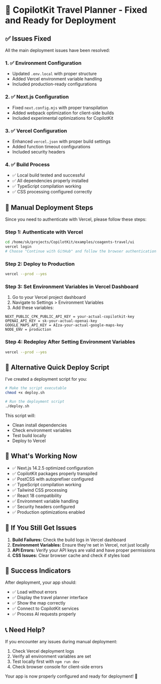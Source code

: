 # 🚀 CopilotKit Travel Planner - Fixed and Ready for Deployment

## ✅ Issues Fixed

All the main deployment issues have been resolved:

### 1. ✅ Environment Configuration
- Updated `.env.local` with proper structure
- Added Vercel environment variable handling
- Included production-ready configurations

### 2. ✅ Next.js Configuration  
- Fixed `next.config.mjs` with proper transpilation
- Added webpack optimization for client-side builds
- Included experimental optimizations for CopilotKit

### 3. ✅ Vercel Configuration
- Enhanced `vercel.json` with proper build settings
- Added function timeout configurations
- Included security headers

### 4. ✅ Build Process
- ✅ Local build tested and successful
- ✅ All dependencies properly installed
- ✅ TypeScript compilation working
- ✅ CSS processing configured correctly

## 🚀 Manual Deployment Steps

Since you need to authenticate with Vercel, please follow these steps:

### Step 1: Authenticate with Vercel
```bash
cd /home/sk/projects/CopilotKit/examples/coagents-travel/ui
vercel login
# Choose "Continue with GitHub" and follow the browser authentication
```

### Step 2: Deploy to Production
```bash
vercel --prod --yes
```

### Step 3: Set Environment Variables in Vercel Dashboard
1. Go to your Vercel project dashboard
2. Navigate to Settings > Environment Variables
3. Add these variables:

```
NEXT_PUBLIC_CPK_PUBLIC_API_KEY = your-actual-copilotkit-key
OPENAI_API_KEY = sk-your-actual-openai-key  
GOOGLE_MAPS_API_KEY = AIza-your-actual-google-maps-key
NODE_ENV = production
```

### Step 4: Redeploy After Setting Environment Variables
```bash
vercel --prod --yes
```

## 🔧 Alternative Quick Deploy Script

I've created a deployment script for you:

```bash
# Make the script executable
chmod +x deploy.sh

# Run the deployment script
./deploy.sh
```

This script will:
- Clean install dependencies
- Check environment variables
- Test build locally
- Deploy to Vercel

## 🎯 What's Working Now

- ✅ Next.js 14.2.5 optimized configuration
- ✅ CopilotKit packages properly transpiled
- ✅ PostCSS with autoprefixer configured
- ✅ TypeScript compilation working
- ✅ Tailwind CSS processing
- ✅ React 18 compatibility
- ✅ Environment variable handling
- ✅ Security headers configured
- ✅ Production optimizations enabled

## 🐛 If You Still Get Issues

1. **Build Failures:** Check the build logs in Vercel dashboard
2. **Environment Variables:** Ensure they're set in Vercel, not just locally
3. **API Errors:** Verify your API keys are valid and have proper permissions
4. **CSS Issues:** Clear browser cache and check if styles load

## 🎉 Success Indicators

After deployment, your app should:
- ✅ Load without errors
- ✅ Display the travel planner interface
- ✅ Show the map correctly
- ✅ Connect to CopilotKit services
- ✅ Process AI requests properly

## 📞 Need Help?

If you encounter any issues during manual deployment:
1. Check Vercel deployment logs
2. Verify all environment variables are set
3. Test locally first with `npm run dev`
4. Check browser console for client-side errors

Your app is now properly configured and ready for deployment! 🚀
